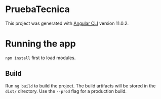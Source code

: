 # PruebaTecnica

This project was generated with [Angular CLI](https://github.com/angular/angular-cli) version 11.0.2.

# Running the app
`npm install` first to load modules.

## Build

Run `ng build` to build the project. The build artifacts will be stored in the `dist/` directory. Use the `--prod` flag for a production build.
